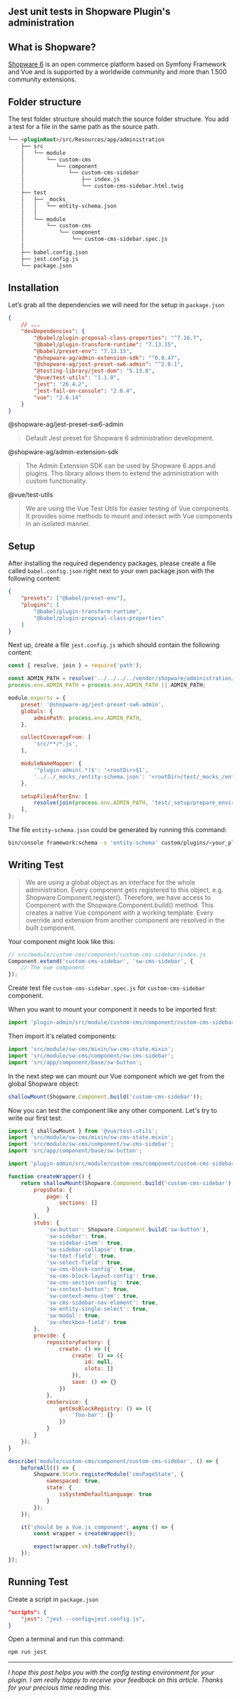 ## Jest unit tests in Shopware Plugin's administration

## What is Shopware?

[Shopware 6](http://shopware.com/) is an open commerce platform based on Symfony Framework and Vue and is supported by a worldwide community and more than 1.500 community extensions.

## Folder structure

The test folder structure should match the source folder structure. You add a test for a file in the same path as the source path.

```html
└── <pluginRoot>/src/Resources/app/administration
    ├── src
    │   └── module
    │       └── custom-cms
    │          └── component
    │              └── custom-cms-sidebar
    │                  ├── index.js
    │                  └── custom-cms-sidebar.html.twig
    ├── test
    │   ├── _mocks_
    │   │   └── entity-schema.json
    │   │ 
    │   └── module
    │       └── custom-cms
    │           └── component
    │               └── custom-cms-sidebar.spec.js
    │
    ├── babel.config.json
    ├── jest.config.js
    └── package.json
```

## Installation

Let’s grab all the dependencies we will need for the setup in `package.json`

```json
{
    // ...
    "devDependencies": {
        "@babel/plugin-proposal-class-properties": "^7.16.7",
        "@babel/plugin-transform-runtime": "7.13.15",
        "@babel/preset-env": "7.13.15",
        "@shopware-ag/admin-extension-sdk": "^0.0.47",
        "@shopware-ag/jest-preset-sw6-admin": "^2.0.1",
        "@testing-library/jest-dom": "5.13.0",
        "@vue/test-utils": "1.1.0",
        "jest": "26.4.2",
        "jest-fail-on-console": "2.0.4",
        "vue": "2.6.14"
    }
}
```

@shopware-ag/jest-preset-sw6-admin

> Default Jest preset for Shopware 6 administration development.

@shopware-ag/admin-extension-sdk

> The Admin Extension SDK can be used by Shopware 6 apps and plugins. This library allows them to extend the administration with custom functionality.

@vue/test-utils

> We are using the Vue Test Utils for easier testing of Vue components. It provides some methods to mount and interact with Vue components in an isolated manner.

## Setup

After installing the required dependency packages, please create a file called `babel.config.json` right next to your own package.json with the following content:

```json
{
    "presets": ["@babel/preset-env"],
    "plugins": [
        "@babel/plugin-transform-runtime",
        "@babel/plugin-proposal-class-properties"
    ]
}
```

Next up, create a file `jest.config.js` which should contain the following content:

```js
const { resolve, join } = require('path');

const ADMIN_PATH = resolve('../../../../vendor/shopware/administration/Resources/app/administration');
process.env.ADMIN_PATH = process.env.ADMIN_PATH || ADMIN_PATH;

module.exports = {
    preset: '@shopware-ag/jest-preset-sw6-admin',
    globals: {
        adminPath: process.env.ADMIN_PATH,
    },

    collectCoverageFrom: [
        'src/**/*.js',
    ],

    moduleNameMapper: {
        '^plugin-admin(.*)$': '<rootDir>$1',
        '../../_mocks_/entity-schema.json': '<rootDir>/test/_mocks_/entity-schema.json',
    },

    setupFilesAfterEnv: [
        resolve(join(process.env.ADMIN_PATH, 'test/_setup/prepare_environment.js')),
    ],
};
```

The file `entity-schema.json` could be generated by running this command:
```bash
bin/console framework:schema -s 'entity-schema' custom/plugins/<your_plugin>/src/Resources/app/administration/test/_mocks_/entity-schema.json
```

## Writing Test

> We are using a global object as an interface for the whole administration. Every component gets registered to this object, e.g. Shopware.Component.register(). Therefore, we have access to Component with the Shopware.Component.build() method. This creates a native Vue component with a working template. Every override and extension from another component are resolved in the built component.

Your component might look like this:

```js
// src/module/custom-cms/component/custom-cms-sidebar/index.js
Component.extend('custom-cms-sidebar', 'sw-cms-sidebar', {
    // The vue component
});
```

Create test file `custom-cms-sidebar.spec.js` for `custom-cms-sidebar` component.

When you want to mount your component it needs to be imported first:

```js
import 'plugin-admin/src/module/custom-cms/component/custom-cms-sidebar';
```

Then import it's related components:

```js
import 'src/module/sw-cms/mixin/sw-cms-state.mixin';
import 'src/module/sw-cms/component/sw-cms-sidebar';
import 'src/app/component/base/sw-button';
```

In the next step we can mount our Vue component which we get from the global Shopware object:

```js
shallowMount(Shopware.Component.build('custom-cms-sidebar'));
```

Now you can test the component like any other component. Let's try to write our first test:

```js
import { shallowMount } from '@vue/test-utils';
import 'src/module/sw-cms/mixin/sw-cms-state.mixin';
import 'src/module/sw-cms/component/sw-cms-sidebar';
import 'src/app/component/base/sw-button';

import 'plugin-admin/src/module/custom-cms/component/custom-cms-sidebar';

function createWrapper() {
    return shallowMount(Shopware.Component.build('custom-cms-sidebar'), {
        propsData: {
            page: {
                sections: []
            }
        },
        stubs: {
            'sw-button': Shopware.Component.build('sw-button'),
            'sw-sidebar': true,
            'sw-sidebar-item': true,
            'sw-sidebar-collapse': true,
            'sw-text-field': true,
            'sw-select-field': true,
            'sw-cms-block-config': true,
            'sw-cms-block-layout-config': true,
            'sw-cms-section-config': true,
            'sw-context-button': true,
            'sw-context-menu-item': true,
            'sw-cms-sidebar-nav-element': true,
            'sw-entity-single-select': true,
            'sw-modal': true,
            'sw-checkbox-field': true
        },
        provide: {
            repositoryFactory: {
                create: () => ({
                    create: () => ({
                        id: null,
                        slots: []
                    }),
                    save: () => {}
                })
            },
            cmsService: {
                getCmsBlockRegistry: () => ({
                    'foo-bar': {}
                })
            }
        }
    });
}

describe('module/custom-cms/component/custom-cms-sidebar', () => {
    beforeAll(() => {
        Shopware.State.registerModule('cmsPageState', {
            namespaced: true,
            state: {
                isSystemDefaultLanguage: true
            }
        });
    });

    it('should be a Vue.js component', async () => {
        const wrapper = createWrapper();

        expect(wrapper.vm).toBeTruthy();
    });
});
```

## Running Test

Create a script in `package.json`

```json
"scripts": {
    "jest": "jest --config=jest.config.js",
}
```

Open a terminal and run this command:

```bash
npm run jest
```

---

*I hope this post helps you with the config testing environment for your plugin. I am really happy to receive your feedback on this article. Thanks for your precious time reading this.*